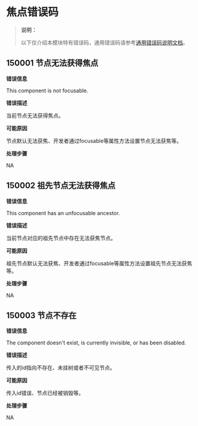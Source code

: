 # 焦点错误码
<!--Kit: ArkUI-->
<!--Subsystem: ArkUI-->
<!--Owner: @jiangtao92-->
<!--SE: @piggyguy-->
<!--TSE: @songyanhong-->

> **说明：**
>
> 以下仅介绍本模块特有错误码，通用错误码请参考[通用错误码说明文档](../errorcode-universal.md)。

## 150001 节点无法获得焦点

**错误信息**

This component is not focusable.

**错误描述**

当前节点无法获得焦点。

**可能原因**

节点默认无法获焦、开发者通过focusable等属性方法设置节点无法获焦等。

**处理步骤**

NA

## 150002 祖先节点无法获得焦点

**错误信息**

This component has an unfocusable ancestor.

**错误描述**

当前节点对应的祖先节点中存在无法获焦节点。

**可能原因**

祖先节点默认无法获焦、开发者通过focusable等属性方法设置祖先节点无法获焦等。

**处理步骤**

NA

## 150003 节点不存在

**错误信息**

The component doesn't exist, is currently invisible, or has been disabled.

**错误描述**

传入的id指向不存在、未挂树或者不可见节点。

**可能原因**

传入id错误、节点已经被销毁等。

**处理步骤**

NA
